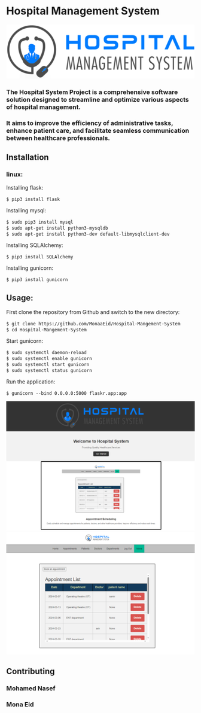 # Hospital Management System

<a href="http://monaeid.tech/">
<img src="flaskr/static/images/hospital-logo.png" >
</a>

### The Hospital System Project is a comprehensive software solution designed to streamline and optimize various aspects of hospital management.
### It aims to improve the efficiency of administrative tasks, enhance patient care, and facilitate seamless communication between healthcare professionals.

## Installation

### linux:

Installing flask:

    $ pip3 install flask


Installing mysql:

    $ sudo pip3 install mysql
    $ sudo apt-get install python3-mysqldb
    $ sudo apt-get install python3-dev default-libmysqlclient-dev


Installing SQLAlchemy:

    $ pip3 install SQLAlchemy

Installing gunicorn:

    $ pip3 install gunicorn

## Usage:

First clone the repository from Github and switch to the new directory:

    $ git clone https://github.com/MonaaEid/Hospital-Mangement-System
    $ cd Hospital-Mangement-System

Start gunicorn:

    $ sudo systemctl daemon-reload
    $ sudo systemctl enable gunicorn
    $ sudo systemctl start gunicorn
    $ sudo systemctl status gunicorn

Run the application:

    $ gunicorn --bind 0.0.0.0:5000 flaskr.app:app


<img src="flaskr/static/images/index.png" >
<img src="flaskr/static/images/appointments.png" >

## Contributing
### Mohamed Nasef
### Mona Eid


